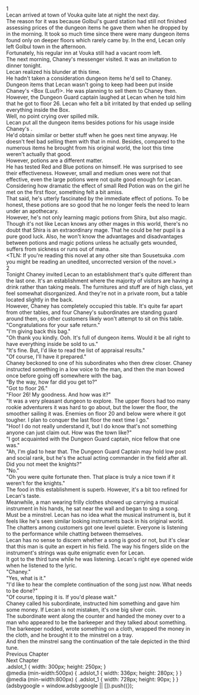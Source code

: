 1<br/>
Lecan arrived at town of Vouka quite late at night the next day.<br/>
The reason for it was because Golbul's guard station had still not finished assessing prices of the dungeon items he gave them when he dropped by in the morning. It took so much time since there were many dungeon items found only on deeper floors which rarely came by. In the end, Lecan only left Golbul town in the afternoon.<br/>
Fortunately, his regular inn at Vouka still had a vacant room left.<br/>
The next morning, Chaney's messenger visited. It was an invitation to dinner tonight.<br/>
Lecan realized his blunder at this time.<br/>
He hadn't taken a consideration dungeon items he'd sell to Chaney.<br/>
Dungeon items that Lecan wasn't going to keep had been put inside Chaney's <Box (Luuf)>. He was planning to sell them to Chaney then.<br/>
However, the Dungeon Guard captain laughed at Lecan when he told him that he got to floor 26. Lecan who felt a bit irritated by that ended up selling everything inside the Box.<br/>
Well, no point crying over spilled milk.<br/>
Lecan put all the dungeon items besides potions for his usage inside Chaney's <Box>.<br/>
He'd obtain similar or better stuff when he goes next time anyway. He doesn't feel bad selling them with that in mind. Besides, compared to the numerous items he brought from his original world, the loot this time weren't actually that good.<br/>
However, potions are a different matter.<br/>
He has tested Red and Blue potions on himself. He was surprised to see their effectiveness. However, small and medium ones were not that effective, even the large potions were not quite good enough for Lecan. Considering how dramatic the effect of small Red Potion was on the girl he met on the first floor, something felt a bit amiss.<br/>
That said, he's utterly fascinated by the immediate effect of potions. To be honest, these potions are so good that he no longer feels the need to learn under an apothecary.<br/>
However, he's not only learning magic potions from Shira, but also magic. Though it's not like Lecan knows any other mages in this world, there's no doubt that Shira is an extraordinary mage. That he could be her pupil is a pure good luck. Also, he won't know the advantages and disadvantages between potions and magic potions unless he actually gets wounded, suffers from sickness or runs out of mana.<br/>
<TLN: If you're reading this novel at any other site than Sousetsuka .com you might be reading an unedited, uncorrected version of the novel.><br/>
2<br/>
Tonight Chaney invited Lecan to an establishment that's quite different than the last one. It's an establishment where the majority of visitors are having a drink rather than taking meals. The furnitures and stuff are of high class, yet feel somewhat disorganized. And they're not in a private room, but a table located slightly in the back.<br/>
However, Chaney has completely occupied this table. It's quite far apart from other tables, and four Chaney's subordinates are standing guard around them, so other customers likely won't attempt to sit on this table.<br/>
"Congratulations for your safe return."<br/>
"I'm giving back this bag."<br/>
"Oh thank you kindly. Ooh. It's full of dungeon items. Would it be all right to have everything inside be sold to us."<br/>
"It's fine. But, I'd like to read the list of appraisal results."<br/>
"Of course, I'll have it prepared."<br/>
Chaney beckoned to one of his subordinates who then drew closer. Chaney instructed something in a low voice to the man, and then the man bowed once before going off somewhere with the bag.<br/>
"By the way, how far did you get to?"<br/>
"Got to floor 26."<br/>
"Floor 26! My goodness. And how was it?"<br/>
"It was a very pleasant dungeon to explore. The upper floors had too many rookie adventurers it was hard to go about, but the lower the floor, the smoother sailing it was. Enemies on floor 20 and below were where it got tougher. I plan to conquer the last floor the next time I go."<br/>
"Hoo! I do not really understand it, but I do know that's not something anyone can just claim out. How was the town like?"<br/>
"I got acquainted with the Dungeon Guard captain, nice fellow that one was."<br/>
"Ah, I'm glad to hear that. The Dungeon Guard Captain may hold low post and social rank, but he's the actual acting commander in the field after all. Did you not meet the knights?"<br/>
"No."<br/>
"Oh you were quite fortunate then. That place is truly a nice town if it weren't for the knights."<br/>
The food in this establishment is superb. However, it's a bit too refined for Lecan's taste.<br/>
Meanwhile, a man wearing frilly clothes showed up carrying a musical instrument in his hands, he sat near the wall and began to sing a song.<br/>
Must be a minstrel. Lecan has no idea what the musical instrument is, but it feels like he's seen similar looking instruments back in his original world.<br/>
The chatters among customers got one level quieter. Everyone is listening to the performance while chatting between themselves.<br/>
Lecan has no sense to discern whether a song is good or not, but it's clear that this man is quite an expert in his field. The way his fingers slide on the instrument's strings was quite enigmatic even for Lecan.<br/>
It got to the third tune while he was listening. Lecan's right eye opened wide when he listened to the lyric.<br/>
"Chaney."<br/>
"Yes, what is it."<br/>
"I'd like to hear the complete continuation of the song just now. What needs to be done?"<br/>
"Of course, tipping it is. If you'd please wait."<br/>
Chaney called his subordinate, instructed him something and gave him some money. If Lecan is not mistaken, it's one big silver coin.<br/>
The subordinate went along the counter and handed the money over to a man who appeared to be the barkeeper and they talked about something.<br/>
The barkeeper nodded, wrote something on a cloth, wrapped the money in the cloth, and he brought it to the minstrel on a tray.<br/>
And then the minstrel sang the continuation of the tale depicted in the third tune.<br/>
Previous Chapter<br/>
Next Chapter <br/>
.adslot_1 { width: 300px; height: 250px; }<br/>
@media (min-width:500px) { .adslot_1 { width: 336px; height: 280px; } }<br/>
@media (min-width:800px) { .adslot_1 { width: 728px; height: 90px; } }<br/>
(adsbygoogle = window.adsbygoogle || []).push({});<br/>
